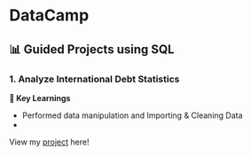 # DataCamp
## 📊 Guided Projects using SQL

### 1. Analyze International Debt Statistics

**🔑 Key Learnings**
- Performed data manipulation and Importing & Cleaning Data
- 

View my [project]() here!
